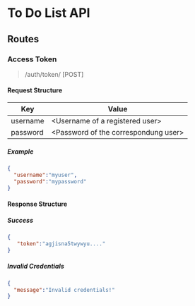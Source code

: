 # To Do List API 

## Routes

### Access Token
> /auth/token/ [POST]

#### Request Structure

| Key | Value |
| -- | -- |
| username | &lt;Username of a registered user> |
| password | &lt;Password of the correspondung user> |

##### Example 

```json
{
  "username":"myuser",
  "password":"mypassword"
}
```

#### Response Structure

##### Success

```json
{
   "token":"agjisna5twywyu...."
}
```
 
##### Invalid Credentials
 
```json
{
  "message":"Invalid credentials!"
}
```
 